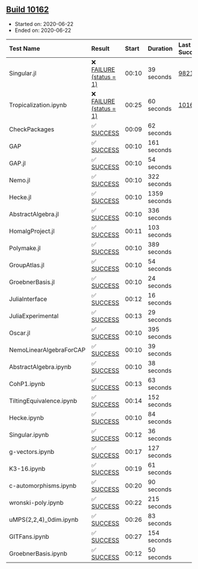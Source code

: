 ## [Build 10162](https://oscarci.mathematik.uni-kl.de/job/oscar/10162/)

* Started on: 2020-06-22
* Ended on: 2020-06-22

| Test Name    | Result | Start | Duration | Last Success | First Failure |
|:-------------|:-------|:------|:---------|:-------------|:--------------|
| Singular.jl | ❌ [FAILURE (status = 1)](https://oscarci.mathematik.uni-kl.de/job/oscar/10162/artifact/logs/build-10162/Singular.jl.log) | 00:10 | 39 seconds | [9821](https://oscarci.mathematik.uni-kl.de/job/oscar/9821/) | [9822](https://oscarci.mathematik.uni-kl.de/job/oscar/9822/) |
| Tropicalization.ipynb | ❌ [FAILURE (status = 1)](https://oscarci.mathematik.uni-kl.de/job/oscar/10162/artifact/logs/build-10162/Tropicalization.ipynb.log) | 00:25 | 60 seconds | [10160](https://oscarci.mathematik.uni-kl.de/job/oscar/10160/) | [10161](https://oscarci.mathematik.uni-kl.de/job/oscar/10161/) |
| CheckPackages | ✅ [SUCCESS](https://oscarci.mathematik.uni-kl.de/job/oscar/10162/artifact/logs/build-10162/CheckPackages.log) | 00:09 | 62 seconds |  |  |
| GAP | ✅ [SUCCESS](https://oscarci.mathematik.uni-kl.de/job/oscar/10162/artifact/logs/build-10162/GAP.log) | 00:10 | 161 seconds |  |  |
| GAP.jl | ✅ [SUCCESS](https://oscarci.mathematik.uni-kl.de/job/oscar/10162/artifact/logs/build-10162/GAP.jl.log) | 00:10 | 54 seconds |  |  |
| Nemo.jl | ✅ [SUCCESS](https://oscarci.mathematik.uni-kl.de/job/oscar/10162/artifact/logs/build-10162/Nemo.jl.log) | 00:10 | 322 seconds |  |  |
| Hecke.jl | ✅ [SUCCESS](https://oscarci.mathematik.uni-kl.de/job/oscar/10162/artifact/logs/build-10162/Hecke.jl.log) | 00:10 | 1359 seconds |  |  |
| AbstractAlgebra.jl | ✅ [SUCCESS](https://oscarci.mathematik.uni-kl.de/job/oscar/10162/artifact/logs/build-10162/AbstractAlgebra.jl.log) | 00:10 | 336 seconds |  |  |
| HomalgProject.jl | ✅ [SUCCESS](https://oscarci.mathematik.uni-kl.de/job/oscar/10162/artifact/logs/build-10162/HomalgProject.jl.log) | 00:11 | 103 seconds |  |  |
| Polymake.jl | ✅ [SUCCESS](https://oscarci.mathematik.uni-kl.de/job/oscar/10162/artifact/logs/build-10162/Polymake.jl.log) | 00:10 | 389 seconds |  |  |
| GroupAtlas.jl | ✅ [SUCCESS](https://oscarci.mathematik.uni-kl.de/job/oscar/10162/artifact/logs/build-10162/GroupAtlas.jl.log) | 00:10 | 54 seconds |  |  |
| GroebnerBasis.jl | ✅ [SUCCESS](https://oscarci.mathematik.uni-kl.de/job/oscar/10162/artifact/logs/build-10162/GroebnerBasis.jl.log) | 00:10 | 24 seconds |  |  |
| JuliaInterface | ✅ [SUCCESS](https://oscarci.mathematik.uni-kl.de/job/oscar/10162/artifact/logs/build-10162/JuliaInterface.log) | 00:12 | 16 seconds |  |  |
| JuliaExperimental | ✅ [SUCCESS](https://oscarci.mathematik.uni-kl.de/job/oscar/10162/artifact/logs/build-10162/JuliaExperimental.log) | 00:13 | 29 seconds |  |  |
| Oscar.jl | ✅ [SUCCESS](https://oscarci.mathematik.uni-kl.de/job/oscar/10162/artifact/logs/build-10162/Oscar.jl.log) | 00:10 | 395 seconds |  |  |
| NemoLinearAlgebraForCAP | ✅ [SUCCESS](https://oscarci.mathematik.uni-kl.de/job/oscar/10162/artifact/logs/build-10162/NemoLinearAlgebraForCAP.log) | 00:10 | 39 seconds |  |  |
| AbstractAlgebra.ipynb | ✅ [SUCCESS](https://oscarci.mathematik.uni-kl.de/job/oscar/10162/artifact/logs/build-10162/AbstractAlgebra.ipynb.log) | 00:10 | 38 seconds |  |  |
| CohP1.ipynb | ✅ [SUCCESS](https://oscarci.mathematik.uni-kl.de/job/oscar/10162/artifact/logs/build-10162/CohP1.ipynb.log) | 00:13 | 63 seconds |  |  |
| TiltingEquivalence.ipynb | ✅ [SUCCESS](https://oscarci.mathematik.uni-kl.de/job/oscar/10162/artifact/logs/build-10162/TiltingEquivalence.ipynb.log) | 00:14 | 152 seconds |  |  |
| Hecke.ipynb | ✅ [SUCCESS](https://oscarci.mathematik.uni-kl.de/job/oscar/10162/artifact/logs/build-10162/Hecke.ipynb.log) | 00:10 | 84 seconds |  |  |
| Singular.ipynb | ✅ [SUCCESS](https://oscarci.mathematik.uni-kl.de/job/oscar/10162/artifact/logs/build-10162/Singular.ipynb.log) | 00:12 | 36 seconds |  |  |
| g-vectors.ipynb | ✅ [SUCCESS](https://oscarci.mathematik.uni-kl.de/job/oscar/10162/artifact/logs/build-10162/g-vectors.ipynb.log) | 00:17 | 127 seconds |  |  |
| K3-16.ipynb | ✅ [SUCCESS](https://oscarci.mathematik.uni-kl.de/job/oscar/10162/artifact/logs/build-10162/K3-16.ipynb.log) | 00:19 | 61 seconds |  |  |
| c-automorphisms.ipynb | ✅ [SUCCESS](https://oscarci.mathematik.uni-kl.de/job/oscar/10162/artifact/logs/build-10162/c-automorphisms.ipynb.log) | 00:20 | 90 seconds |  |  |
| wronski-poly.ipynb | ✅ [SUCCESS](https://oscarci.mathematik.uni-kl.de/job/oscar/10162/artifact/logs/build-10162/wronski-poly.ipynb.log) | 00:22 | 215 seconds |  |  |
| uMPS(2,2,4)_0dim.ipynb | ✅ [SUCCESS](https://oscarci.mathematik.uni-kl.de/job/oscar/10162/artifact/logs/build-10162/uMPS-2-2-4-_0dim.ipynb.log) | 00:26 | 83 seconds |  |  |
| GITFans.ipynb | ✅ [SUCCESS](https://oscarci.mathematik.uni-kl.de/job/oscar/10162/artifact/logs/build-10162/GITFans.ipynb.log) | 00:27 | 154 seconds |  |  |
| GroebnerBasis.ipynb | ✅ [SUCCESS](https://oscarci.mathematik.uni-kl.de/job/oscar/10162/artifact/logs/build-10162/GroebnerBasis.ipynb.log) | 00:12 | 50 seconds |  |  |
